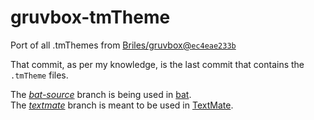 # gruvbox-tmTheme
Port of all .tmThemes from [Briles/gruvbox@`ec4eae233b`][commit]

That commit, as per my knowledge, is the last commit
that contains the `.tmTheme` files.

The [_bat-source_][batbranch] branch is being used in [bat][bat].  
The [_textmate_][tmbranch] branch is meant to be used in [TextMate][tm].

[commit]: https://github.com/Briles/gruvbox/tree/ec4eae233b7980fe62f287093b4e2b886b5f3dd5
[batbranch]: https://github.com/subnut/gruvbox-tmTheme/tree/bat-source
[tmbranch]: https://github.com/subnut/gruvbox-tmTheme/tree/textmate
[bat]: https://github.com/sharkdp/bat
[tm]: https://macromates.com

